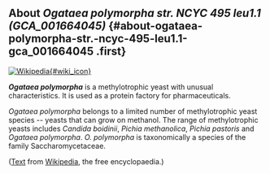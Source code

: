 About *Ogataea polymorpha str. NCYC 495 leu1.1 (GCA\_001664045)* {#about-ogataea-polymorpha-str.-ncyc-495-leu1.1-gca_001664045 .first}
----------------------------------------------------------------

[![Wikipedia](/img/wikipedia_logo_v2_en.png){#wiki_icon}](http://en.wikipedia.org/wiki/Ogataea_polymorpha)

***Ogataea polymorpha*** is a methylotrophic yeast with unusual
characteristics. It is used as a protein factory for pharmaceuticals.

*Ogataea polymorpha* belongs to a limited number of methylotrophic yeast
species -- yeasts that can grow on methanol. The range of methylotrophic
yeasts includes *Candida boidinii*, *Pichia methanolica*, *Pichia
pastoris* and *Ogataea polymorpha*. *O. polymorpha* is taxonomically a
species of the family Saccharomycetaceae.

([Text](http://en.wikipedia.org/wiki/Ogataea_polymorpha) from
[Wikipedia](http://en.wikipedia.org/), the free encyclopaedia.)
